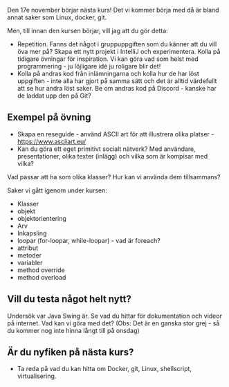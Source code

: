 Den 17e november börjar nästa kurs! Det vi kommer börja med då är bland annat saker som Linux, docker, git.

Men, till innan den kursen börjar, vill jag att du gör detta:

* Repetition. Fanns det något i gruppuppgiften som du känner att du vill öva mer på? Skapa ett nytt projekt i IntelliJ och experimentera. Kolla på tidigare övningar för inspiration. Vi kan göra vad som helst med programmering - ju löjligare idé ju roligare blir det! 
* Kolla på andras kod från inlämningarna och kolla hur de har löst uppgiften - inte alla har gjort på samma sätt och det är alltid värdefullt att se hur andra löst saker. Be om andras kod på Discord - kanske har de laddat upp den på Git?

## Exempel på övning

* Skapa en reseguide - använd ASCII art för att illustrera olika platser - https://www.asciiart.eu/
* Kan du göra ett eget primitivt socialt nätverk? Med användare, presentationer, olika texter (inlägg) och vilka som är kompisar med vilka?

Vad passar att ha som olika klasser? Hur kan vi använda dem tillsammans?

Saker vi gått igenom under kursen:

* Klasser
* objekt
* objektorientering
* Arv
* Inkapsling
* loopar (for-loopar, while-loopar) - vad är foreach?
* attribut
* metoder
* variabler
* method override
* method overload

## Vill du testa något helt nytt?

Undersök var Java Swing är. Se vad du hittar för dokumentation och videor på internet. Vad kan vi göra med det? (Obs: Det är en ganska stor grej - så du kommer nog inte hinna långt till på onsdag)

## Är du nyfiken på nästa kurs?

* Ta reda på vad du kan hitta om Docker, git, Linux, shellscript, virtualisering.